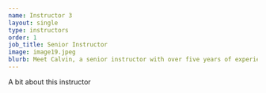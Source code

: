```yaml
---
name: Instructor 3
layout: single
type: instructors
order: 1
job_title: Senior Instructor
image: image19.jpeg
blurb: Meet Calvin, a senior instructor with over five years of experience choreographing and teaching. With Calvin leading the class, expect unique, effective workouts to achieve your body goals.
---
```


A bit about this instructor